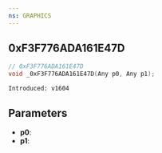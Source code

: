 ```yaml
---
ns: GRAPHICS
---
```

## 0xF3F776ADA161E47D

```c
// 0xF3F776ADA161E47D
void _0xF3F776ADA161E47D(Any p0, Any p1);
```

```
Introduced: v1604
```

## Parameters
* **p0**:
* **p1**:

